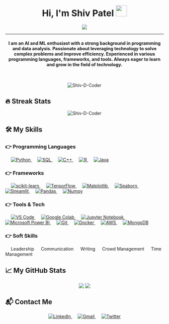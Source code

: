 <h1 align="center">Hi, I'm Shiv Patel <img src="https://media.giphy.com/media/hvRJCLFzcasrR4ia7z/giphy.gif" width="35"></h1>
<p align="center">
 <a href="https://github.com/DenverCoder1/readme-typing-svg"><img src="https://readme-typing-svg.herokuapp.com?lines=AI%20|%20ML%20Enthusiast;Full-Stack%20Developer;Flutter%20Developer;Always%20learning%20new%20things&center=true&width=500&height=50&font=georgia"></a>
</p>
<hr/>
<h4 align="center">I am an AI and ML enthusiast with a strong background in programming and data analysis. Passionate about leveraging technology to solve complex problems and improve efficiency. Experienced in various programming languages, frameworks, and tools. Always eager to learn and grow in the field of technology.</h4>
<br>
<p align="center"> <img src="https://komarev.com/ghpvc/?username=Shiv-D-Coder&label=Shiv's%20Profile%20Views%20&color=dc143c&style=plastic" alt="Shiv-D-Coder" /> </p>

## 🔥 Streak Stats

<p align="center"><img align="center" src="https://github-readme-streak-stats.herokuapp.com/?user=Shiv-D-Coder&theme=algolia" alt="Shiv-D-Coder" /></p>

## 🛠 My Skills

### 👉 Programming Languages

<p align="left"> 
  &emsp;
  <a href="https://www.python.org" target="_blank">
    <img alt="Python" src="https://img.shields.io/badge/Python%20-%2314354C.svg?logo=python&logoColor=white">
  </a>
  &emsp;
  <a href="https://www.sql.com/" target="_blank">
    <img alt="SQL" src="https://img.shields.io/badge/SQL%20-%23007396.svg?logo=sql&logoColor=white">
  </a>
  &emsp;
  <a href="https://www.w3schools.com/cpp/" target="_blank"> 
    <img alt="C++" src="https://img.shields.io/badge/C++%20-%2300599C.svg?logo=c%2B%2B&logoColor=white">
  </a> 
  &emsp;
  <a href="https://www.r-project.org/" target="_blank"> 
    <img alt="R" src="https://img.shields.io/badge/R%20-%23276DC3.svg?logo=r&logoColor=white">
  </a>
  &emsp;
  <a href="https://www.java.com" target="_blank"> 
    <img alt="Java" src="https://img.shields.io/badge/Java-%23007396.svg?logo=java&logoColor=white">
  </a>
</p>

### 👉 Frameworks

<p align="left"> 
  &emsp;
  <a href="https://scikit-learn.org/" target="_blank">
    <img alt="scikit-learn" src="https://img.shields.io/badge/scikit--learn-%23F7931E.svg?logo=scikit-learn&logoColor=white">
  </a>
  &emsp;
  <a href="https://www.tensorflow.org/" target="_blank">
    <img alt="TensorFlow" src="https://img.shields.io/badge/TensorFlow-%FF6F00.svg?logo=tensorflow&logoColor=white">
  </a>
  &emsp;
  <a href="https://matplotlib.org/" target="_blank">
    <img alt="Matplotlib" src="https://img.shields.io/badge/Matplotlib-%23FF9D1D.svg?logo=matplotlib&logoColor=white">
  </a>
  &emsp;
  <a href="https://seaborn.pydata.org/" target="_blank">
    <img alt="Seaborn" src="https://img.shields.io/badge/Seaborn-%234B8BBE.svg?logo=seaborn&logoColor=white">
  </a>
  &emsp;
  <a href="https://streamlit.io/" target="_blank">
    <img alt="Streamlit" src="https://img.shields.io/badge/Streamlit-%23FF4B4B.svg?logo=streamlit&logoColor=white">
  </a>
  &emsp;
  <a href="https://pandas.pydata.org/" target="_blank">
    <img alt="Pandas" src="https://img.shields.io/badge/Pandas-%23150458.svg?logo=pandas&logoColor=white">
  </a>
  &emsp;
  <a href="https://numpy.org/" target="_blank">
    <img alt="Numpy" src="https://img.shields.io/badge/Numpy-%23013243.svg?logo=numpy&logoColor=white">
  </a>
</p>

### 👉 Tools & Tech

<p align="left">
  &emsp;
  <a href="https://code.visualstudio.com/" target="_blank">
    <img alt="VS Code" src="https://img.shields.io/badge/VS%20Code-0078d7.svg?logo=visual-studio-code&logoColor=white">
  </a>
  &emsp;
  <a href="https://colab.research.google.com/" target="_blank">
    <img alt="Google Colab" src="https://img.shields.io/badge/Google%20Colab-F9AB00?style=flat&logo=googlecolab&logoColor=white">
  </a>
  &emsp;
  <a href="https://jupyter.org/" target="_blank">
    <img alt="Jupyter Notebook" src="https://img.shields.io/badge/Jupyter%20Notebook-F37626?style=flat&logo=jupyter&logoColor=white">
  </a>
  &emsp;
  <a href="https://powerbi.microsoft.com/" target="_blank">
    <img alt="Microsoft Power BI" src="https://img.shields.io/badge/Microsoft%20Power%20BI-F2C811?style=flat&logo=powerbi&logoColor=black">
  </a>
  &emsp;
  <a href="https://git-scm.com/" target="_blank">
    <img alt="Git" src="https://img.shields.io/badge/Git%20-%23F05033.svg?logo=git&logoColor=white">
  </a>
  &emsp;
  <a href="https://www.docker.com/" target="_blank">
    <img alt="Docker" src="https://img.shields.io/badge/Docker-%230db7ed.svg?logo=docker&logoColor=white">
  </a>
  &emsp;
  <a href="https://aws.amazon.com/" target="_blank">
    <img alt="AWS" src="https://img.shields.io/badge/AWS-232F3E?style=flat&logo=amazon-aws&logoColor=white">
  </a>
  &emsp;
  <a href="https://www.mongodb.com/" target="_blank">
    <img alt="MongoDB" src="https://img.shields.io/badge/MongoDB-47A248?style=flat&logo=mongodb&logoColor=white">
  </a>
</p>

### 👉 Soft Skills

<p align="left">
  &emsp; Leadership
  &emsp; Communication
  &emsp; Writing
  &emsp; Crowd Management
  &emsp; Time Management
</p>

## 📈 My GitHub Stats

<p align="center">
  <img align="center" src="https://github-readme-stats.vercel.app/api?username=Shiv-D-Coder&show_icons=true&theme=dark" />
  <img align="center" src="https://github-readme-stats.vercel.app/api/top-langs/?username=Shiv-D-Coder&layout=compact&theme=dark" />
</p>

## 📬 Contact Me

<p align="center">
  <a href="https://www.linkedin.com/in/patel-shiv-b9583a224" target="_blank">
    <img alt="LinkedIn" src="https://img.shields.io/badge/LinkedIn-0A66C2?style=flat&logo=linkedin&logoColor=white"/>
  </a>
  &emsp;
  <a href="mailto:shivtheworld@gmail.com" target="_blank">
    <img alt="Gmail" src="https://img.shields.io/badge/Gmail-D14836?style=flat&logo=gmail&logoColor=white"/>
  </a>
  &emsp;
  <a href="https://twitter.com/shivpatel121596" target="_blank">
    <img alt="Twitter" src="https://img.shields.io/badge/Twitter-1DA1F2?style=flat&logo=twitter&logoColor=white"/>
  </a>
</p>
